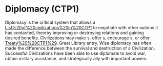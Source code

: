 # Diplomacy (CTP1)

Diplomacy is the critical system that allows a [List%20of%20civilizations%20in%20CTP1](Civilization) to negotiate with other nations it has contacted, thereby improving or destroying relations and gaining desired benefits. Civilizations may make s, offer s, encourage s, or offer [Treaty%20%28CTP1%29](treaties).
Great Library entry.
Wise diplomacy has often made the difference between the survival and destruction of a Civilization. Successful Civilizations have been able to use diplomats to avoid war, obtain military assistance, and strategically ally with important powers.